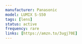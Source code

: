 ```yaml
---
manufacturer: Panasonic
model: LUMIX S-S50
tags: [lens]
status: active
frequency: rare
links: [https://amzn.to/3ugj70E]
---
```

